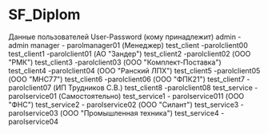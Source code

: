 # SF_Diplom
 Данные пользователей
 User-Password   (кому принадлежит)
admin - admin
manager - parolmanager01   (Менеджер)
test_client -parolclient00
test_client1 -parolclient01   (АО "Зандер")
test_client2 -parolclient02   (ООО "РМК")
test_client3 -parolclient03   (ООО "Комплект-Поставка")
test_client4 -parolclient04   (ООО "Ранский ЛПХ")
test_client5 -parolclient05   (ООО "МНС77")
test_client6 -parolclient06   (ООО "ФПК21")
test_client7 -parolclient07   (ИП Трудников С.В.)
test_client8 -parolclient08
test_service - parolservice01    (Самостоятельно)
test_service1 - parolservice011  (ООО "ФНС")
test_service2 - parolservice02   (ООО "Силант")
test_service3 - parolservice03   (ООО "Промышленная техника")
test_service4 - parolservice04
